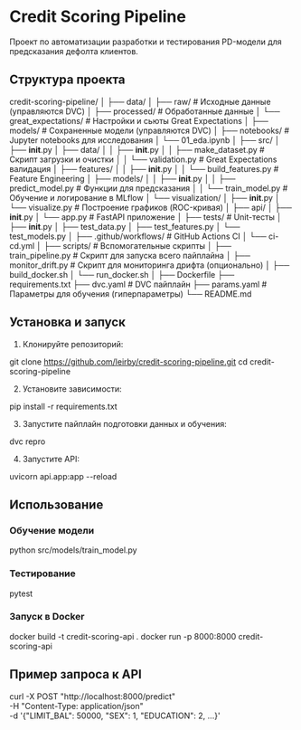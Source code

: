 
# Credit Scoring Pipeline

Проект по автоматизации разработки и тестирования PD-модели для предсказания дефолта клиентов.

## Структура проекта






credit-scoring-pipeline/
│
├── data/
│   ├── raw/                    # Исходные данные (управляются DVC)
│   ├── processed/              # Обработанные данные
│   └── great_expectations/     # Настройки и сьюты Great Expectations
│
├── models/                     # Сохраненные модели (управляются DVC)
│
├── notebooks/                  # Jupyter notebooks для исследования
│   └── 01_eda.ipynb
│
├── src/
│   ├── __init__.py
│   ├── data/
│   │   ├── __init__.py
│   │   ├── make_dataset.py    # Скрипт загрузки и очистки
│   │   └── validation.py      # Great Expectations валидация
│   ├── features/
│   │   ├── __init__.py
│   │   └── build_features.py  # Feature Engineering
│   ├── models/
│   │   ├── __init__.py
│   │   ├── predict_model.py   # Функции для предсказания
│   │   └── train_model.py     # Обучение и логирование в MLflow
│   └── visualization/
│       ├── __init__.py
│       └── visualize.py       # Построение графиков (ROC-кривая)
│
├── api/
│   ├── __init__.py
│   └── app.py                 # FastAPI приложение
│
├── tests/                     # Unit-тесты
│   ├── __init__.py
│   ├── test_data.py
│   ├── test_features.py
│   └── test_models.py
│
├── .github/workflows/         # GitHub Actions CI
│   └── ci-cd.yml
│
├── scripts/                   # Вспомогательные скрипты
│   ├── train_pipeline.py      # Скрипт для запуска всего пайплайна
│   ├── monitor_drift.py       # Скрипт для мониторинга дрифта (опционально)
│   ├── build_docker.sh
│   └── run_docker.sh
│
├── Dockerfile
├── requirements.txt
├── dvc.yaml                   # DVC пайплайн
├── params.yaml                # Параметры для обучения (гиперпараметры)
└── README.md






## Установка и запуск

1. Клонируйте репозиторий:



git clone https://github.com/leirby/credit-scoring-pipeline.git
cd credit-scoring-pipeline



2. Установите зависимости:


pip install -r requirements.txt

3. Запустите пайплайн подготовки данных и обучения:

dvc repro


4. Запустите API:

uvicorn api.app:app --reload


## Использование



### Обучение модели

python src/models/train_model.py


### Тестирование

pytest

### Запуск в Docker


docker build -t credit-scoring-api .
docker run -p 8000:8000 credit-scoring-api


## Пример запроса к API

curl -X POST "http://localhost:8000/predict" \
     -H "Content-Type: application/json" \
     -d '{"LIMIT_BAL": 50000, "SEX": 1, "EDUCATION": 2, ...}'
